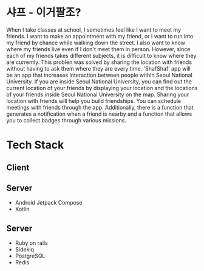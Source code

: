 # 샤프 - 이거팔조?

When I take classes at school, I sometimes feel like I want to meet my friends. I want to make an appointment with my friend, or I want to run into my friend by chance while walking down the street. I also want to know where my friends live even if I don't meet them in person. However, since each of my friends takes different subjects, it is difficult to know where they are currently. This problen was solved by sharing the location with friends without having to ask them where they are every time. 'ShafShaf' app will be an app that increases interaction between people within Seoul National University. If you are inside Seoul National University, you can find out the current location of your friends by displaying your location and the locations of your friends inside Seoul National University on the map. Sharing your location with friends will help you build friendships. You can schedule meetings with friends through the app. Additionally, there is a function that generates a notification when a friend is nearby and a function that allows you to collect badges through various missions.

# Tech Stack
## Client
## Server
- Android Jetpack Compose
- Kotlin

## Server
- Ruby on rails
- Sidekiq
- PostgreSQL
- Redis